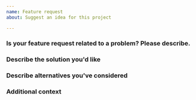 ```yaml
---
name: Feature request
about: Suggest an idea for this project

---
```


### Is your feature request related to a problem? Please describe.

### Describe the solution you'd like

### Describe alternatives you've considered

### Additional context
